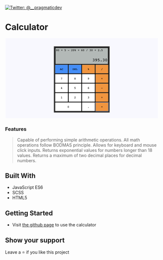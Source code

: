 [![Twitter: @__pragmaticdev](https://img.shields.io/static/v1?label=&message=Twitter&color=1da1f2)](https://twitter.com/__pragmaticdev)
# Calculator
![screenshot](./screenshot.png)
### Features

> Capable of performing simple arithmetic operations.
> All math operations follow BODMAS principle.
> Allows for keyboard and mouse click inputs.
> Returns exponential values for numbers longer than 18 values.
> Returns a maximum of two decimal places for decimal numbers.
## Built With

- JavaScript ES6
- SCSS
- HTML5
## Getting Started 

- Visit [the github page](https://george-swift.github.io/calculator/`) to use the calculator
## Show your support

Leave a ⭐️ if you like this project